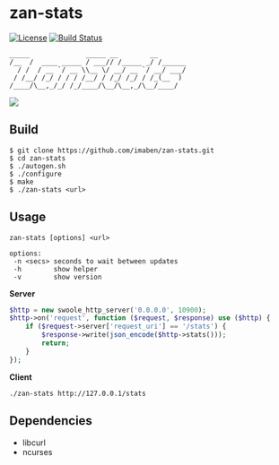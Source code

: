 # zan-stats

[![License](https://img.shields.io/badge/license-apache2-blue.svg)](LICENSE)
[![Build Status](https://api.travis-ci.org/imaben/zan-stats.svg)](https://travis-ci.org/imaben/zan-stats)

```
_____              _____ __        __
/__  /  ____ _____ / ___// /_____ _/ /______
  / /  / __ `/ __ \\__ \/ __/ __ `/ __/ ___/
 / /__/ /_/ / / / /__/ / /_/ /_/ / /_(__  )
/____/\__,_/_/ /_/____/\__/\__,_/\__/____/

```

![](http://imaben.github.io/img/zan-stats.png)

## Build

```
$ git clone https://github.com/imaben/zan-stats.git
$ cd zan-stats
$ ./autogen.sh
$ ./configure
$ make
$ ./zan-stats <url>
```

## Usage

```
zan-stats [options] <url>

options:
 -n <secs> seconds to wait between updates
 -h        show helper
 -v        show version
 ```

**Server**

```php
$http = new swoole_http_server('0.0.0.0', 10900);
$http->on('request', function ($request, $response) use ($http) {
    if ($request->server['request_uri'] == '/stats') {
        $response->write(json_encode($http->stats()));
        return;
    }
});

```

**Client**

```shell
./zan-stats http://127.0.0.1/stats
```
 
 ## Dependencies
 
 - libcurl
 - ncurses


